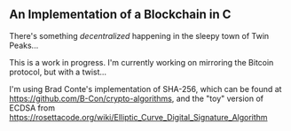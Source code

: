 ## An Implementation of a Blockchain in C

There's something *decentralized* happening in the sleepy town of Twin Peaks...

This is a work in progress. I'm currently working on mirroring the Bitcoin protocol, but with a twist...

I'm using Brad Conte's implementation of SHA-256, which can be found at https://github.com/B-Con/crypto-algorithms,
and the "toy" version of ECDSA from https://rosettacode.org/wiki/Elliptic_Curve_Digital_Signature_Algorithm
